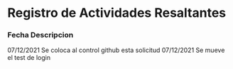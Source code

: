 # Registro de Actividades Resaltantes
### Fecha    Descripcion
07/12/2021  Se coloca al control github esta solicitud
07/12/2021  Se mueve el test de login